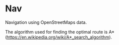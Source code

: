 # Nav
Navigation using OpenStreetMaps data.

The algorithm used for finding the optimal route is A* (https://en.wikipedia.org/wiki/A*_search_algorithm).
